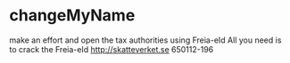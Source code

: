 # changeMyName
make an effort and open the tax authorities using Freia-eId
All you need is to crack the Freia-eId
http://skatteverket.se
650112-196
